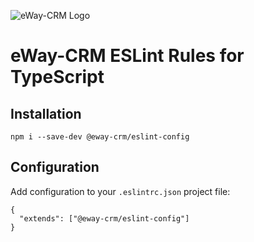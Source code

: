 ![eWay-CRM Logo](https://www.eway-crm.com/wp-content/themes/eway/img/email/logo_grey.png)
# eWay-CRM ESLint Rules for TypeScript

## Installation

```
npm i --save-dev @eway-crm/eslint-config
```

## Configuration

Add configuration to your ```.eslintrc.json``` project file:

```
{
  "extends": ["@eway-crm/eslint-config"]
}
```